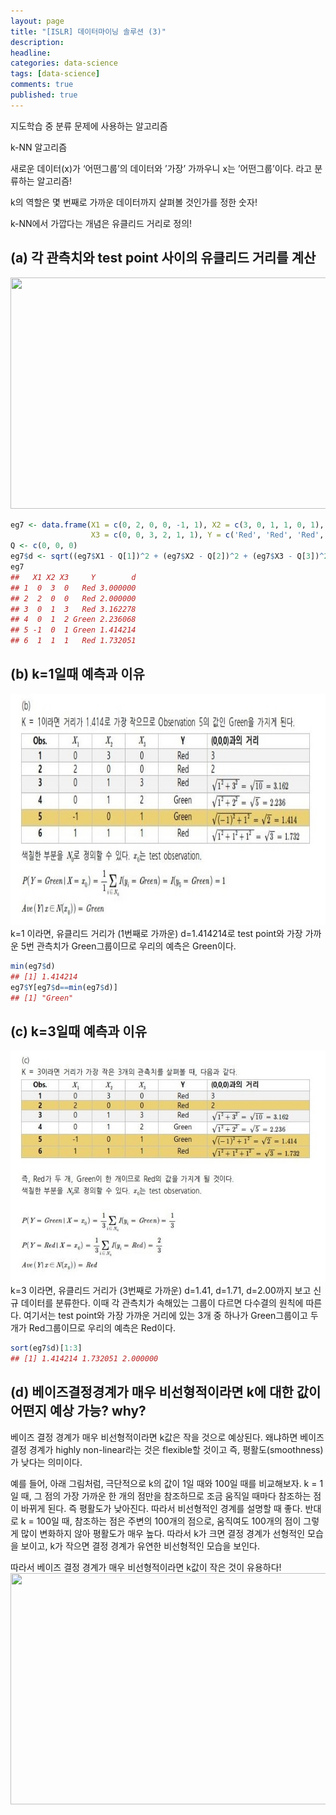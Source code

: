 ```yaml
---
layout: page
title: "[ISLR] 데이터마이닝 솔루션 (3)"
description: 
headline:
categories: data-science
tags: [data-science]
comments: true
published: true
---
```


지도학습 중 분류 문제에 사용하는 알고리즘

k-NN 알고리즘

새로운 데이터(x)가 ‘어떤그룹’의 데이터와 ’가장’ 가까우니 x는 ’어떤그룹’이다. 라고 분류하는 알고리즘!

k의 역할은 몇 번째로 가까운 데이터까지 살펴볼 것인가를 정한 숫자!

k-NN에서 가깝다는 개념은 유클리드 거리로 정의!

## (a) 각 관측치와 test point 사이의 유클리드 거리를 계산
<img src="/images/2020-09/7a.png"  width="700" height="370">

```r
eg7 <- data.frame(X1 = c(0, 2, 0, 0, -1, 1), X2 = c(3, 0, 1, 1, 0, 1), 
                  X3 = c(0, 0, 3, 2, 1, 1), Y = c('Red', 'Red', 'Red', 'Green', 'Green', 'Red'))
Q <- c(0, 0, 0)
eg7$d <- sqrt((eg7$X1 - Q[1])^2 + (eg7$X2 - Q[2])^2 + (eg7$X3 - Q[3])^2)
eg7
##   X1 X2 X3     Y        d
## 1  0  3  0   Red 3.000000
## 2  2  0  0   Red 2.000000
## 3  0  1  3   Red 3.162278
## 4  0  1  2 Green 2.236068
## 5 -1  0  1 Green 1.414214
## 6  1  1  1   Red 1.732051
```

## (b) k=1일때 예측과 이유
<img src="/images/2020-09/7b.jpeg"  width="700" height="370">
k=1 이라면, 유클리드 거리가 (1번째로 가까운) d=1.414214로 test point와 가장 가까운 5번 관측치가 Green그룹이므로 우리의 예측은 Green이다.

```r
min(eg7$d)
## [1] 1.414214
eg7$Y[eg7$d==min(eg7$d)]
## [1] "Green"
```

## (c) k=3일때 예측과 이유
<img src="/images/2020-09/7c.jpeg"  width="700" height="370">
k=3 이라면, 유클리드 거리가 (3번째로 가까운) d=1.41, d=1.71, d=2.00까지 보고 신규 데이터를 분류한다. 이때 각 관측치가 속해있는 그룹이 다르면 다수결의 원칙에 따른다. 여기서는 test point와 가장 가까운 거리에 있는 3개 중 하나가 Green그룹이고 두개가 Red그룹이므로 우리의 예측은 Red이다.

```r
sort(eg7$d)[1:3]
## [1] 1.414214 1.732051 2.000000
```

## (d) 베이즈결정경계가 매우 비선형적이라면 k에 대한 값이 어떤지 예상 가능? why?
베이즈 결정 경계가 매우 비선형적이라면 k값은 작을 것으로 예상된다. 왜냐하면 베이즈 결정 경계가 highly non-linear라는 것은 flexible할 것이고 즉, 평활도(smoothness)가 낮다는 의미이다.  

예를 들어, 아래 그림처럼, 극단적으로 k의 값이 1일 때와 100일 때를 비교해보자. k = 1일 때, 그 점의 가장 가까운 한 개의 점만을 참조하므로 조금 움직일 때마다 참조하는 점이 바뀌게 된다. 즉 평활도가 낮아진다. 따라서 비선형적인 경계를 설명할 때 좋다. 반대로 k = 100일 때, 참조하는 점은 주변의 100개의 점으로, 움직여도 100개의 점이 그렇게 많이 변화하지 않아 평활도가 매우 높다. 따라서 k가 크면 결정 경계가 선형적인 모습을 보이고, k가 작으면 결정 경계가 유연한 비선형적인 모습을 보인다. 

따라서 베이즈 결정 경계가 매우 비선형적이라면 k값이 작은 것이 유용하다!
<img src="/images/2020-09/7d.jpeg"  width="700" height="370">